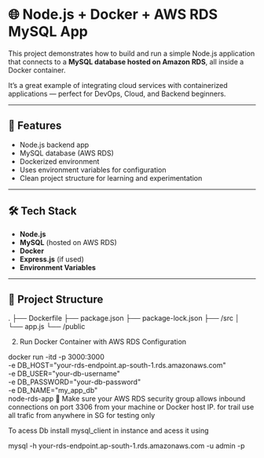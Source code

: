 # 🌐 Node.js + Docker + AWS RDS MySQL App

This project demonstrates how to build and run a simple Node.js application that connects to a **MySQL database hosted on Amazon RDS**, all inside a Docker container.

It’s a great example of integrating cloud services with containerized applications — perfect for DevOps, Cloud, and Backend beginners.

---

## 🚀 Features

- Node.js backend app
- MySQL database (AWS RDS)
- Dockerized environment
- Uses environment variables for configuration
- Clean project structure for learning and experimentation

---

## 🛠️ Tech Stack

- **Node.js**
- **MySQL** (hosted on AWS RDS)
- **Docker**
- **Express.js** (if used)
- **Environment Variables**

---

## 📂 Project Structure

.
├── Dockerfile
├── package.json
├── package-lock.json
├── /src
│ └── app.js
└── /public



2. Run Docker Container with AWS RDS Configuration



docker run -itd -p 3000:3000 \
  -e DB_HOST="your-rds-endpoint.ap-south-1.rds.amazonaws.com" \
  -e DB_USER="your-db-username" \
  -e DB_PASSWORD="your-db-password" \
  -e DB_NAME="my_app_db" \
  node-rds-app
🔐 Make sure your AWS RDS security group allows inbound connections on port 3306 from your machine or Docker host IP.
for trail use all trafic from anywhere in SG for testing only 


To acess Db install mysql_client in instance and acess it using 

mysql -h your-rds-endpoint.ap-south-1.rds.amazonaws.com -u admin -p

